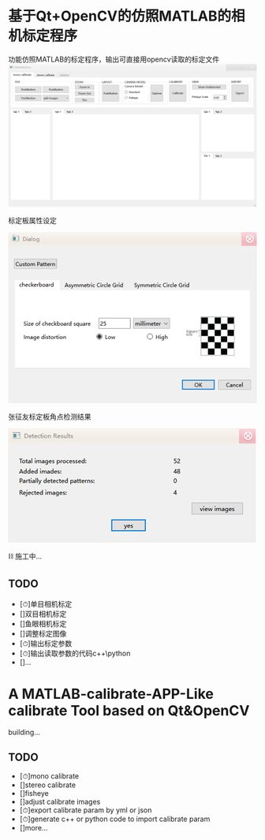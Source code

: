 # 基于Qt+OpenCV的仿照MATLAB的相机标定程序
功能仿照MATLAB的标定程序，输出可直接用opencv读取的标定文件
![main window](./src/readmeFile/Snipaste_2024-01-05_12-06-38.png)


标定板属性设定


![image-20240130171735942](./src/readmeFile/checkboard1.png)


张征友标定板角点检测结果


![detectResults](./src/readmeFile/detectResults.png)



⛓ 施工中...

## TODO 
- [⏱]单目相机标定
- []双目相机标定
- []鱼眼相机标定
- []调整标定图像
- [⏱]输出标定参数
- [⏱]输出读取参数的代码c++\python
- []...

# A MATLAB-calibrate-APP-Like calibrate Tool based on Qt&OpenCV
building...
## TODO
- [⏱]mono calibrate
- []stereo calibrate
- []fisheye
- []adjust calibrate images
- [⏱]export calibrate param by yml or json
- [⏱]generate c++ or python code to import calibrate param 
- []more...
